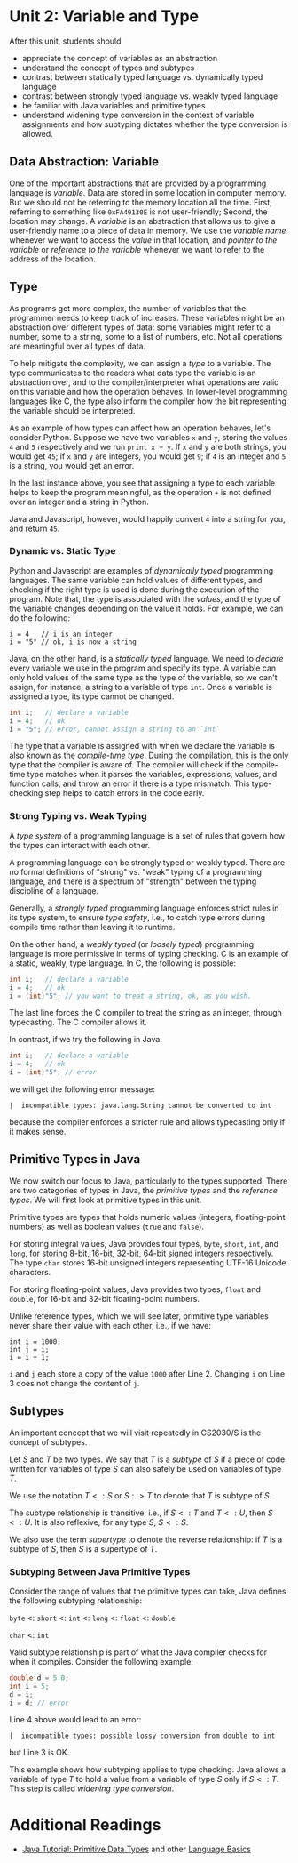 # Unit 2: Variable and Type

After this unit, students should

- appreciate the concept of variables as an abstraction
- understand the concept of types and subtypes
- contrast between statically typed language vs. dynamically typed language
- contrast between strongly typed language vs. weakly typed language
- be familiar with Java variables and primitive types
- understand widening type conversion in the context of variable assignments and how subtyping dictates whether the type conversion is allowed.

## Data Abstraction: Variable

One of the important abstractions that are provided by a programming language is _variable_.  Data are stored in some location in computer memory.  But we should not be referring to the memory location all the time.  First, referring to something like `0xFA49130E` is not user-friendly; Second, the location may change.  A _variable_ is an abstraction that allows us to give a user-friendly name to a piece of data in memory.  We use the _variable name_ whenever we want to access the _value_ in that location, and _pointer to the variable_ or _reference to the variable_ whenever we want to refer to the address of the location.

## Type

As programs get more complex, the number of variables that the programmer needs to keep track of increases.  These variables might be an abstraction over different types of data: some variables might refer to a number, some to a string, some to a list of numbers, etc.  Not all operations are meaningful over all types of data.

To help mitigate the complexity,  we can assign a _type_ to a variable.  The type communicates to the readers what data type the variable is an abstraction over, and to the compiler/interpreter what operations are valid on this variable and how the operation behaves.  In lower-level programming languages like C, the type also inform the compiler how the bit representing the variable should be interpreted.

As an example of how types can affect how an operation behaves, let's consider
Python.  Suppose we have two variables `x` and `y`, storing the values `4` and `5` respectively and we run `print x + y`.  If `x` and `y` are both strings, you would get `45`; if `x` and `y` are integers, you would get `9`; if `4` is an integer and `5` is a string, you would get an error.  

In the last instance above, you see that assigning a type to each variable helps to keep the program meaningful, as the operation `+` is not defined over an integer and a string in Python.

Java and Javascript, however,  would happily convert `4` into a string for you, and return `45`.

### Dynamic vs. Static Type

Python and Javascript are examples of _dynamically typed_ programming languages.  The same variable can hold values of different types, and checking if the right type is used is done during the execution of the program.  Note that, the type is associated with the _values_, and the type of the variable changes depending on the value it holds.  For example, we can do the following:
```
i = 4   // i is an integer
i = "5" // ok, i is now a string
```

Java, on the other hand, is a _statically typed_ language.  We need to _declare_ every variable we use in the program and specify its type.  A variable can only hold values of the same type as the type of the variable, so we can't assign, for instance, a string to a variable of type `int`.  Once a variable is assigned a type, its type cannot be changed.

```Java
int i;   // declare a variable
i = 4;   // ok
i = "5"; // error, cannot assign a string to an `int`
```

The type that a variable is assigned with when we declare the variable is also known as the _compile-time type_.  During the compilation, this is the only type that the compiler is aware of.  The compiler will check if the compile-time type matches when it parses the variables, expressions, values, and function calls, and throw an error if there is a type mismatch.  This type-checking step helps to catch errors in the code early.

### Strong Typing vs. Weak Typing

A _type system_ of a programming language is a set of rules that govern how the types can interact with each other.  

A programming language can be strongly typed or weakly typed.  There are no formal definitions of "strong" vs. "weak" typing of a programming language, and there is a spectrum of "strength" between the typing discipline of a language.  

Generally, a _strongly typed_ programming language enforces strict rules in its type system, to ensure _type safety_, i.e., to catch type errors during compile time rather than leaving it to runtime.

On the other hand, a _weakly typed_ (or _loosely typed_) programming language is more permissive in terms of typing checking.  C is an example of a static, weakly, type language.  In C, the following is possible:

```Java
int i;   // declare a variable
i = 4;   // ok
i = (int)"5"; // you want to treat a string, ok, as you wish.   
```

The last line forces the C compiler to treat the string as an integer, through typecasting.  The C compiler allows it.

In contrast, if we try the following in Java:

```Java
int i;   // declare a variable
i = 4;   // ok
i = (int)"5"; // error
```
we will get the following error message:
```
|  incompatible types: java.lang.String cannot be converted to int
```
because the compiler enforces a stricter rule and allows typecasting only if it makes sense.

## Primitive Types in Java

We now switch our focus to Java, particularly to the types supported.  There are two categories of types in Java, the _primitive types_ and the _reference types_.  We will first look at primitive types in this unit.

Primitive types are types that holds numeric values (integers, floating-point numbers) as well as boolean values (`true` and `false`).  

For storing integral values, Java provides four types, `byte`, `short`, `int`, and `long`, for storing 8-bit, 16-bit, 32-bit, 64-bit signed integers respectively.  The type `char` stores 16-bit unsigned integers representing UTF-16 Unicode characters.

For storing floating-point values, Java provides two types, `float` and `double`, for 16-bit and 32-bit floating-point numbers.

Unlike reference types, which we will see later, primitive type variables never share their value with each other, i.e., if we have:
```
int i = 1000;
int j = i;
i = i + 1;
```
`i` and `j` each store a copy of the value `1000` after Line 2.  Changing `i` on Line 3 does not change the content of `j`.

## Subtypes

An important concept that we will visit repeatedly in CS2030/S is the concept of subtypes.

Let $S$ and $T$ be two types.  We say that $T$ is a _subtype_ of $S$ if a piece of code written for variables of type $S$ can also safely be used on variables of type $T$.  

We use the notation $T <: S$ or $S :> T$ to denote that $T$ is subtype of $S$.

The subtype relationship is transitive, i.e., if $S <: T$ and $T <: U$, then $S <: U$.  It is also reflexive, for any type $S$, $S <: S$.

We also use the term _supertype_ to denote the reverse relationship: if $T$ is a subtype of $S$, then $S$ is a supertype of $T$.

### Subtyping Between Java Primitive Types

Consider the range of values that the primitive types can take, Java defines the following subtyping relationship:

`byte` <: `short` <: `int` <: `long` <: `float` <: `double`

`char` <: `int`

Valid subtype relationship is part of what the Java compiler checks for when it compiles.  Consider the following example:
```Java
double d = 5.0;
int i = 5;
d = i;
i = d; // error
```

Line 4 above would lead to an error:
```
|  incompatible types: possible lossy conversion from double to int
```
but Line 3 is OK.  

This example shows how subtyping applies to type checking.  Java allows a variable of type $T$ to hold a value from a variable of type $S$ only if $S <: T$.  This step is called _widening type conversion_.

# Additional Readings

- [Java Tutorial: Primitive Data Types](https://docs.oracle.com/javase/tutorial/java/nutsandbolts/datatypes.html) and other [Language Basics](https://docs.oracle.com/javase/tutorial/java/nutsandbolts/index.html)
